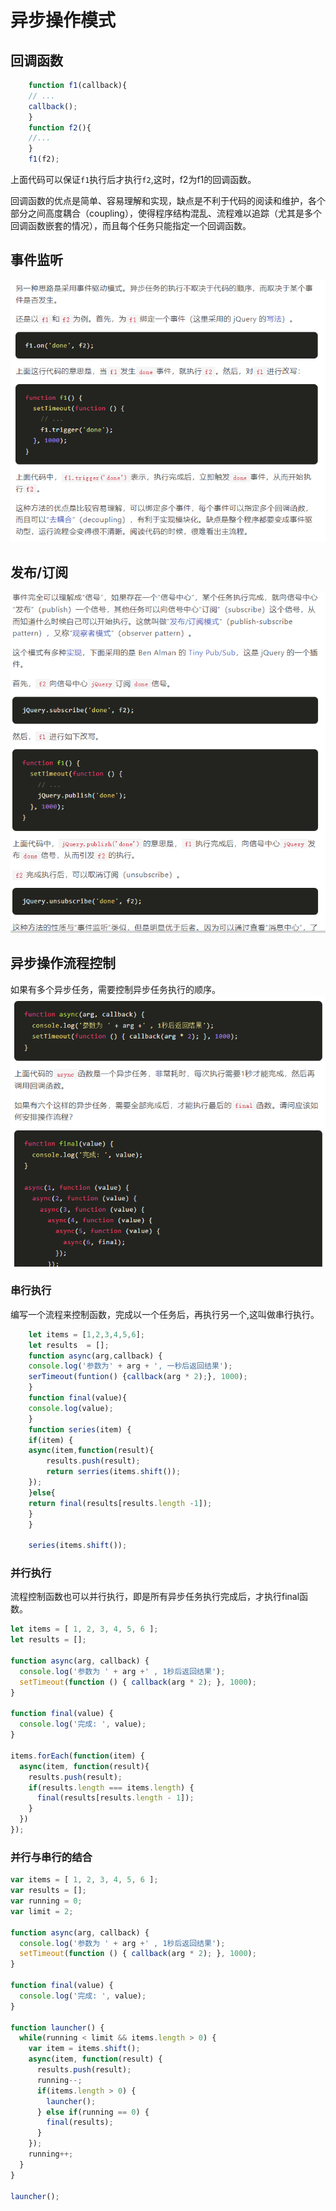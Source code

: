 # 异步操作模式
## 回调函数
```javascript
	function f1(callback){
	// ...
	callback();
	}
	function f2(){
	//...
	}
	f1(f2);
```
上面代码可以保证`f1`执行后才执行`f2`,这时，f2为f1的回调函数。

回调函数的优点是简单、容易理解和实现，缺点是不利于代码的阅读和维护，各个部分之间高度耦合（coupling），使得程序结构混乱、流程难以追踪（尤其是多个回调函数嵌套的情况），而且每个任务只能指定一个回调函数。

## 事件监听
![事件监听](../images/事件监听.png)

##  发布/订阅
![发布/订阅](../images/订阅发布模式.png)

## 异步操作流程控制
如果有多个异步任务，需要控制异步任务执行的顺序。
![](../images/回调函数控制.png)

### 串行执行
编写一个流程来控制函数，完成以一个任务后，再执行另一个,这叫做串行执行。
```javascript
	let items = [1,2,3,4,5,6];
	let results  = [];
	function async(arg,callback) {
	console.log('参数为' + arg + ', 一秒后返回结果');
	serTimeout(funtion() {callback(arg * 2);}, 1000);
	}
	function final(value){
	console.log(value);
	}
	function series(item) {
	if(item) {
	async(item,function(result){
		results.push(result);
		return serries(items.shift());
	});
	}else{
	return final(results[results.length -1]);
	}
	}
	
	series(items.shift());
```
### 并行执行
流程控制函数也可以并行执行，即是所有异步任务执行完成后，才执行final函数。
```javascript
let items = [ 1, 2, 3, 4, 5, 6 ];
let results = [];

function async(arg, callback) {
  console.log('参数为 ' + arg +' , 1秒后返回结果');
  setTimeout(function () { callback(arg * 2); }, 1000);
}

function final(value) {
  console.log('完成: ', value);
}

items.forEach(function(item) {
  async(item, function(result){
    results.push(result);
    if(results.length === items.length) {
      final(results[results.length - 1]);
    }
  })
});
```
### 并行与串行的结合
```javascript
var items = [ 1, 2, 3, 4, 5, 6 ];
var results = [];
var running = 0;
var limit = 2;

function async(arg, callback) {
  console.log('参数为 ' + arg +' , 1秒后返回结果');
  setTimeout(function () { callback(arg * 2); }, 1000);
}

function final(value) {
  console.log('完成: ', value);
}

function launcher() {
  while(running < limit && items.length > 0) {
    var item = items.shift();
    async(item, function(result) {
      results.push(result);
      running--;
      if(items.length > 0) {
        launcher();
      } else if(running == 0) {
        final(results);
      }
    });
    running++;
  }
}

launcher();
```